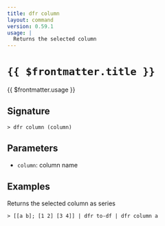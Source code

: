 ```yaml
---
title: dfr column
layout: command
version: 0.59.1
usage: |
  Returns the selected column
---
```


# `{{ $frontmatter.title }}`

<div style='white-space: pre-wrap;'>{{ $frontmatter.usage }}</div>

## Signature

```> dfr column (column)```

## Parameters

 -  `column`: column name

## Examples

Returns the selected column as series
```shell
> [[a b]; [1 2] [3 4]] | dfr to-df | dfr column a
```
